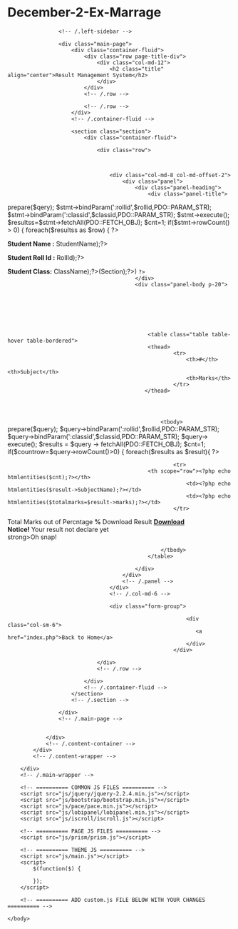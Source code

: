 # December-2-Ex-Marrage

<?php
session_start();
error_reporting(0);
include('includes/config.php');
?>
<!DOCTYPE html>
<html lang="en">
    <head>
        <meta charset="utf-8">
        <meta http-equiv="X-UA-Compatible" content="IE=edge">
    	<meta name="viewport" content="width=device-width, initial-scale=1">
        <title>Result Management System</title>
        <link rel="stylesheet" href="css/bootstrap.min.css" media="screen" >
        <link rel="stylesheet" href="css/font-awesome.min.css" media="screen" >
        <link rel="stylesheet" href="css/animate-css/animate.min.css" media="screen" >
        <link rel="stylesheet" href="css/lobipanel/lobipanel.min.css" media="screen" >
        <link rel="stylesheet" href="css/prism/prism.css" media="screen" >
        <link rel="stylesheet" href="css/main.css" media="screen" >
        <script src="js/modernizr/modernizr.min.js"></script>
    </head>
    <body>
        <div class="main-wrapper">
            <div class="content-wrapper">
                <div class="content-container">

         
                    <!-- /.left-sidebar -->

                    <div class="main-page">
                        <div class="container-fluid">
                            <div class="row page-title-div">
                                <div class="col-md-12">
                                    <h2 class="title" align="center">Result Management System</h2>
                                </div>
                            </div>
                            <!-- /.row -->
                          
                            <!-- /.row -->
                        </div>
                        <!-- /.container-fluid -->

                        <section class="section">
                            <div class="container-fluid">

                                <div class="row">
                              
                             

                                    <div class="col-md-8 col-md-offset-2">
                                        <div class="panel">
                                            <div class="panel-heading">
                                                <div class="panel-title">
<?php
// code Student Data
$rollid=$_POST['rollid'];
$classid=$_POST['class'];
$_SESSION['rollid']=$rollid;
$_SESSION['classid']=$classid;
$qery = "SELECT   tblstudents.StudentName,tblstudents.RollId,tblstudents.RegDate,tblstudents.StudentId,tblstudents.Status,tblclasses.ClassName,tblclasses.Section from tblstudents join tblclasses on tblclasses.id=tblstudents.ClassId where tblstudents.RollId=:rollid and tblstudents.ClassId=:classid ";
$stmt = $dbh->prepare($qery);
$stmt->bindParam(':rollid',$rollid,PDO::PARAM_STR);
$stmt->bindParam(':classid',$classid,PDO::PARAM_STR);
$stmt->execute();
$resultss=$stmt->fetchAll(PDO::FETCH_OBJ);
$cnt=1;
if($stmt->rowCount() > 0)
{
foreach($resultss as $row)
{   ?>
<p><b>Student Name :</b> <?php echo htmlentities($row->StudentName);?></p>
<p><b>Student Roll Id :</b> <?php echo htmlentities($row->RollId);?>
<p><b>Student Class:</b> <?php echo htmlentities($row->ClassName);?>(<?php echo htmlentities($row->Section);?>)
<?php }

    ?>
                                            </div>
                                            <div class="panel-body p-20">







                                                <table class="table table-hover table-bordered">
                                                <thead>
                                                        <tr>
                                                            <th>#</th>
                                                            <th>Subject</th>    
                                                            <th>Marks</th>
                                                        </tr>
                                               </thead>
  


                                                	
                                                	<tbody>
<?php                                              
// Code for result

 $query ="select t.StudentName,t.RollId,t.ClassId,t.marks,SubjectId,tblsubjects.SubjectName from (select sts.StudentName,sts.RollId,sts.ClassId,tr.marks,SubjectId from tblstudents as sts join  tblresult as tr on tr.StudentId=sts.StudentId) as t join tblsubjects on tblsubjects.id=t.SubjectId where (t.RollId=:rollid and t.ClassId=:classid)";
$query= $dbh -> prepare($query);
$query->bindParam(':rollid',$rollid,PDO::PARAM_STR);
$query->bindParam(':classid',$classid,PDO::PARAM_STR);
$query-> execute();  
$results = $query -> fetchAll(PDO::FETCH_OBJ);
$cnt=1;
if($countrow=$query->rowCount()>0)
{ 

foreach($results as $result){

    ?>

                                                		<tr>
                                                <th scope="row"><?php echo htmlentities($cnt);?></th>
                                                			<td><?php echo htmlentities($result->SubjectName);?></td>
                                                			<td><?php echo htmlentities($totalmarks=$result->marks);?></td>
                                                		</tr>
<?php 
$totlcount+=$totalmarks;
$cnt++;}
?>
<tr>
                                                <th scope="row" colspan="2">Total Marks</th>
<td><b><?php echo htmlentities($totlcount); ?></b> out of <b><?php echo htmlentities($outof=($cnt-1)*100); ?></b></td>
                                                        </tr>
<tr>
                                                <th scope="row" colspan="2">Percntage</th>           
                                                            <td><b><?php echo  htmlentities($totlcount*(100)/$outof); ?> %</b></td>
                                                             </tr>
<tr>
                                                <th scope="row" colspan="2">Download Result</th>           
                                                            <td><b><a href="download-result.php">Download </a> </b></td>
                                                             </tr>

 <?php } else { ?>     
<div class="alert alert-warning left-icon-alert" role="alert">
                                            <strong>Notice!</strong> Your result not declare yet
 <?php }
?>
                                        </div>
 <?php 
 } else
 {?>

<div class="alert alert-danger left-icon-alert" role="alert">
strong>Oh snap!</strong>
<?php
echo htmlentities("Invalid Roll Id");
 }
?>
                                        </div>



                                                	</tbody>
                                                </table>

                                            </div>
                                        </div>
                                        <!-- /.panel -->
                                    </div>
                                    <!-- /.col-md-6 -->

                                    <div class="form-group">
                                                           
                                                            <div class="col-sm-6">
                                                               <a href="index.php">Back to Home</a>
                                                            </div>
                                                        </div>

                                </div>
                                <!-- /.row -->
  
                            </div>
                            <!-- /.container-fluid -->
                        </section>
                        <!-- /.section -->

                    </div>
                    <!-- /.main-page -->

                  
                </div>
                <!-- /.content-container -->
            </div>
            <!-- /.content-wrapper -->

        </div>
        <!-- /.main-wrapper -->

        <!-- ========== COMMON JS FILES ========== -->
        <script src="js/jquery/jquery-2.2.4.min.js"></script>
        <script src="js/bootstrap/bootstrap.min.js"></script>
        <script src="js/pace/pace.min.js"></script>
        <script src="js/lobipanel/lobipanel.min.js"></script>
        <script src="js/iscroll/iscroll.js"></script>

        <!-- ========== PAGE JS FILES ========== -->
        <script src="js/prism/prism.js"></script>

        <!-- ========== THEME JS ========== -->
        <script src="js/main.js"></script>
        <script>
            $(function($) {

            });
        </script>

        <!-- ========== ADD custom.js FILE BELOW WITH YOUR CHANGES ========== -->

    </body>
</html>
